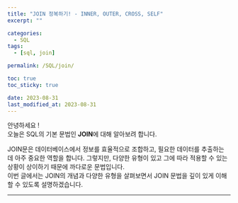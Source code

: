 ```yaml
---
title: "JOIN 정복하기! - INNER, OUTER, CROSS, SELF"
excerpt: ""

categories:
  - SQL
tags:
  - [sql, join]

permalink: /SQL/join/

toc: true
toc_sticky: true

date: 2023-08-31
last_modified_at: 2023-08-31
---
```

안녕하세요 !\
오늘은 SQL의 기본 문법인 **JOIN**에 대해 알아보려 합니다.

JOIN문은 데이터베이스에서 정보를 효율적으로 조합하고, 필요한 데이터를 추출하는 데 아주 중요한 역할을 합니다.
그렇지만, 다양한 유형이 있고 그에 따라 적용할 수 있는 상황이 상이하기 때문에 까다로운 문법입니다.\
이번 글에서는 JOIN의 개념과 다양한 유형을 살펴보면서 JOIN 문법을 깊이 있게 이해할 수 있도록 설명하겠습니다.

-----------
